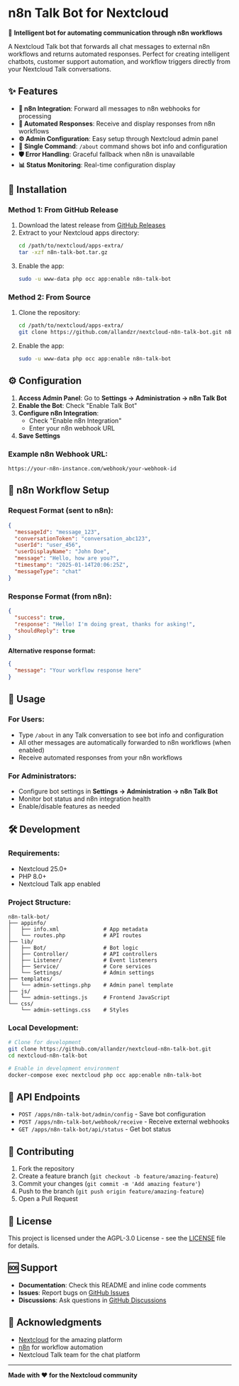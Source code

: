 # n8n Talk Bot for Nextcloud

🤖 **Intelligent bot for automating communication through n8n workflows**

A Nextcloud Talk bot that forwards all chat messages to external n8n workflows and returns automated responses. Perfect for creating intelligent chatbots, customer support automation, and workflow triggers directly from your Nextcloud Talk conversations.

## ✨ Features

- **🔄 n8n Integration**: Forward all messages to n8n webhooks for processing
- **🤖 Automated Responses**: Receive and display responses from n8n workflows  
- **⚙️ Admin Configuration**: Easy setup through Nextcloud admin panel
- **💬 Single Command**: `/about` command shows bot info and configuration
- **🛡️ Error Handling**: Graceful fallback when n8n is unavailable
- **📊 Status Monitoring**: Real-time configuration display

## 🚀 Installation

### Method 1: From GitHub Release

1. Download the latest release from [GitHub Releases](https://github.com/allandzr/nextcloud-n8n-talk-bot/releases)
2. Extract to your Nextcloud apps directory:
   ```bash
   cd /path/to/nextcloud/apps-extra/
   tar -xzf n8n-talk-bot.tar.gz
   ```
3. Enable the app:
   ```bash
   sudo -u www-data php occ app:enable n8n-talk-bot
   ```

### Method 2: From Source

1. Clone the repository:
   ```bash
   cd /path/to/nextcloud/apps-extra/
   git clone https://github.com/allandzr/nextcloud-n8n-talk-bot.git n8n-talk-bot
   ```
2. Enable the app:
   ```bash
   sudo -u www-data php occ app:enable n8n-talk-bot
   ```

## ⚙️ Configuration

1. **Access Admin Panel**: Go to **Settings → Administration → n8n Talk Bot**
2. **Enable the Bot**: Check "Enable Talk Bot"
3. **Configure n8n Integration**:
   - Check "Enable n8n Integration"  
   - Enter your n8n webhook URL
4. **Save Settings**

### Example n8n Webhook URL:
```
https://your-n8n-instance.com/webhook/your-webhook-id
```

## 🔌 n8n Workflow Setup

### Request Format (sent to n8n):
```json
{
  "messageId": "message_123",
  "conversationToken": "conversation_abc123",
  "userId": "user_456",
  "userDisplayName": "John Doe", 
  "message": "Hello, how are you?",
  "timestamp": "2025-01-14T20:06:25Z",
  "messageType": "chat"
}
```

### Response Format (from n8n):
```json
{
  "success": true,
  "response": "Hello! I'm doing great, thanks for asking!",
  "shouldReply": true
}
```

**Alternative response format:**
```json
{
  "message": "Your workflow response here"
}
```

## 🎯 Usage

### For Users:
- Type `/about` in any Talk conversation to see bot info and configuration
- All other messages are automatically forwarded to n8n workflows (when enabled)
- Receive automated responses from your n8n workflows

### For Administrators:
- Configure bot settings in **Settings → Administration → n8n Talk Bot**
- Monitor bot status and n8n integration health
- Enable/disable features as needed

## 🛠️ Development

### Requirements:
- Nextcloud 25.0+
- PHP 8.0+
- Nextcloud Talk app enabled

### Project Structure:
```
n8n-talk-bot/
├── appinfo/
│   ├── info.xml              # App metadata
│   └── routes.php            # API routes
├── lib/
│   ├── Bot/                  # Bot logic
│   ├── Controller/           # API controllers  
│   ├── Listener/             # Event listeners
│   ├── Service/              # Core services
│   └── Settings/             # Admin settings
├── templates/
│   └── admin-settings.php    # Admin panel template
├── js/
│   └── admin-settings.js     # Frontend JavaScript
└── css/
    └── admin-settings.css    # Styles
```

### Local Development:
```bash
# Clone for development
git clone https://github.com/allandzr/nextcloud-n8n-talk-bot.git
cd nextcloud-n8n-talk-bot

# Enable in development environment
docker-compose exec nextcloud php occ app:enable n8n-talk-bot
```

## 🔧 API Endpoints

- `POST /apps/n8n-talk-bot/admin/config` - Save bot configuration
- `POST /apps/n8n-talk-bot/webhook/receive` - Receive external webhooks
- `GET /apps/n8n-talk-bot/api/status` - Get bot status

## 🤝 Contributing

1. Fork the repository
2. Create a feature branch (`git checkout -b feature/amazing-feature`)
3. Commit your changes (`git commit -m 'Add amazing feature'`)
4. Push to the branch (`git push origin feature/amazing-feature`)
5. Open a Pull Request

## 📝 License

This project is licensed under the AGPL-3.0 License - see the [LICENSE](LICENSE) file for details.

## 🆘 Support

- **Documentation**: Check this README and inline code comments
- **Issues**: Report bugs on [GitHub Issues](https://github.com/allandzr/nextcloud-n8n-talk-bot/issues)
- **Discussions**: Ask questions in [GitHub Discussions](https://github.com/allandzr/nextcloud-n8n-talk-bot/discussions)

## 🙏 Acknowledgments

- [Nextcloud](https://nextcloud.com/) for the amazing platform
- [n8n](https://n8n.io/) for workflow automation
- Nextcloud Talk team for the chat platform

---

**Made with ❤️ for the Nextcloud community**
